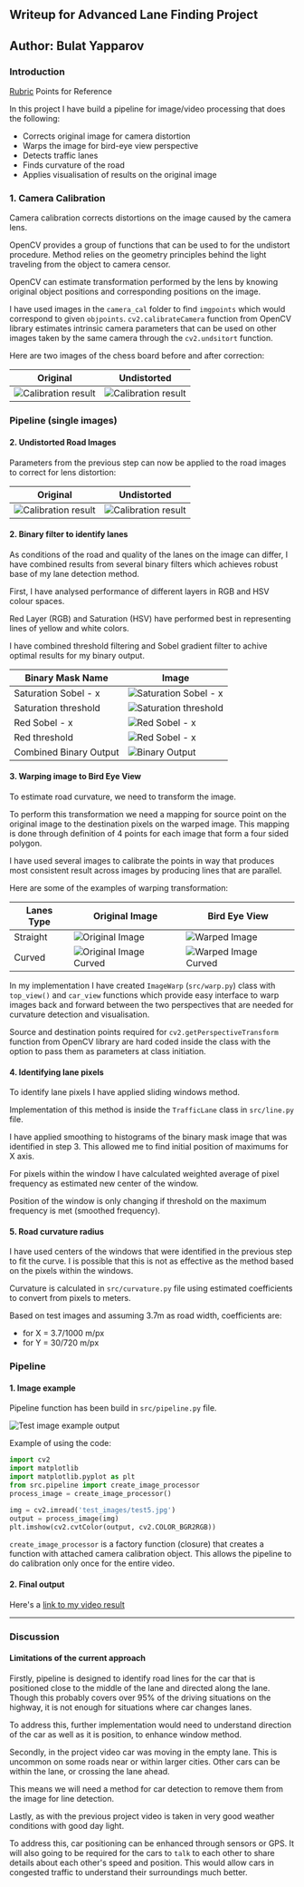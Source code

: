 ## Writeup for Advanced Lane Finding Project
Author: Bulat Yapparov
---

### Introduction 

[Rubric](https://review.udacity.com/#!/rubrics/571/view) Points for Reference

In this project I have build a pipeline for image/video processing that does the following:
 * Corrects original image for camera distortion
 * Warps the image for bird-eye view perspective
 * Detects traffic lanes
 * Finds curvature of the road 
 * Applies visualisation of results on the original image
 

### 1. Camera Calibration

Camera calibration corrects distortions on the image caused by the camera lens. 

OpenCV provides a group of functions that can be used to for the undistort procedure. 
Method relies on the geometry principles behind the light traveling from the object to camera censor.

OpenCV can estimate transformation performed by the lens by knowing original object positions and corresponding
positions on the image. 

I have used images in the `camera_cal` folder to find `imgpoints` which would correspond to given `objpoints`.
`cv2.calibrateCamera` function from OpenCV library estimates intrinsic camera parameters that can be used on other images
taken by the same camera through the `cv2.undsitort` function. 

Here are two images of the chess board before and after correction:

Original|Undistorted
:--------------:|:---------------:
![Calibration result](camera_cal/calibration2.jpg)|![Calibration result](writeup_images/calibration2.jpg)

### Pipeline (single images)

#### 2. Undistorted Road Images

Parameters from the previous step can now be applied to the road images to correct for 
lens distortion:

Original|Undistorted
:--------------:|:---------------:
![Calibration result](writeup_images/undistort_original.jpg)|![Calibration result](writeup_images/undistort_output.jpg)



#### 2. Binary filter to identify lanes

As conditions of the road and quality of the lanes on the image can differ, I have combined results from several binary 
filters which achieves robust base of my lane detection method. 

First, I have analysed performance of different layers in RGB and HSV colour spaces. 

Red Layer (RGB) and Saturation (HSV) have performed best in representing lines of yellow and white colors. 

I have combined threshold filtering and Sobel gradient filter to achive optimal results for my binary output. 

Binary Mask Name|Image
--------|--------
Saturation Sobel - x|![Saturation Sobel - x](writeup_images/binary_mask_s_grad_x.jpg)
Saturation threshold|![Saturation threshold](writeup_images/binary_mask_s_threshold.jpg)
Red Sobel - x|![Red Sobel - x](writeup_images/binary_mask_r_gradient_x.jpg)
Red threshold|![Red Sobel - x](writeup_images/binary_mask_r_threshold.jpg)
Combined Binary Output|![Binary Output](writeup_images/binary_output.jpg)


#### 3. Warping image to Bird Eye View

To estimate road curvature, we need to transform the image.

To perform this transformation we need a mapping for source point on the original image to the destination pixels on the 
warped image. This mapping is done through definition of 4 points for each image that form a four sided polygon.

I have used several images to calibrate the points in way that produces most consistent result across images by 
producing lines that are parallel.

Here are some of the examples of warping transformation:

Lanes Type|Original Image|Bird Eye View
--------------|--------------|----------------
Straight|![Original Image](test_images/straight_lines1.jpg)|![Warped Image](writeup_images/straight_lines1_warp.jpg)
Curved|![Original Image Curved](test_images/test4.jpg)|![Warped Image Curved](writeup_images/test4_warp.jpg)

In my implementation I have created `ImageWarp` (`src/warp.py`) class with `top_view()` and `car_view` functions which provide 
easy interface to warp images back and forward between the two perspectives that are needed for curvature detection 
and visualisation. 

Source and destination points required for `cv2.getPerspectiveTransform` function from OpenCV library are hard coded
inside the class with the option to pass them as parameters at class initiation.  


#### 4. Identifying lane pixels

To identify lane pixels I have applied sliding windows method. 

Implementation of this method is inside the `TrafficLane` class in `src/line.py` file. 

I have applied smoothing to histograms of the binary mask image that was identified in step 3. This allowed me to 
find initial position of maximums for X axis. 

For pixels within the window I have calculated weighted average of pixel frequency as estimated new center of the 
window. 

Position of the window is only changing if threshold on the maximum frequency is met (smoothed frequency). 


#### 5. Road curvature radius

I have used centers of the windows that were identified in the previous step to fit the curve. I is possible that 
this is not as effective as the method based on the pixels within the windows.

Curvature is calculated in `src/curvature.py` file using estimated coefficients to convert from pixels to meters. 

Based on test images and assuming 3.7m as road width, coefficients are:
 - for X = 3.7/1000 m/px
 - for Y = 30/720 m/px 

### Pipeline 

#### 1. Image example 

Pipeline function has been build in `src/pipeline.py` file. 

![Test image example output](writeup_images/test5_output.jpg)

Example of using the code:

```python
import cv2
import matplotlib
import matplotlib.pyplot as plt
from src.pipeline import create_image_processor
process_image = create_image_processor()

img = cv2.imread('test_images/test5.jpg') 
output = process_image(img)
plt.imshow(cv2.cvtColor(output, cv2.COLOR_BGR2RGB))

```

`create_image_processor` is a factory function (closure) that creates a function with attached camera calibration 
object.  This allows the pipeline to do calibration only once for the entire video. 

#### 2. Final output

Here's a [link to my video result](./project_video_output.mp4)

---

### Discussion

#### Limitations of the current approach 

Firstly, pipeline is designed to identify road lines for the car that is positioned close to the middle of the lane and 
directed along the lane. Though this probably covers over 95% of the driving situations on the highway, it is not 
enough for situations where car changes lanes. 
 
To address this, further implementation would need to understand direction of the car as well as it is position, 
to enhance window method. 

Secondly, in the project video car was moving in the empty lane. This is uncommon on some roads near or within larger 
cities. Other cars can be within the lane, or crossing the lane ahead. 

This means we will need a method for car detection to remove them from the image for line detection. 

Lastly, as with the previous project video is taken in very good weather conditions with good day light. 
 
To address this, car positioning can be enhanced through sensors or GPS. It will also going to be required for the cars
to `talk` to each other to share details about each other's speed and position. This would allow cars in congested traffic to 
understand their surroundings much better.
